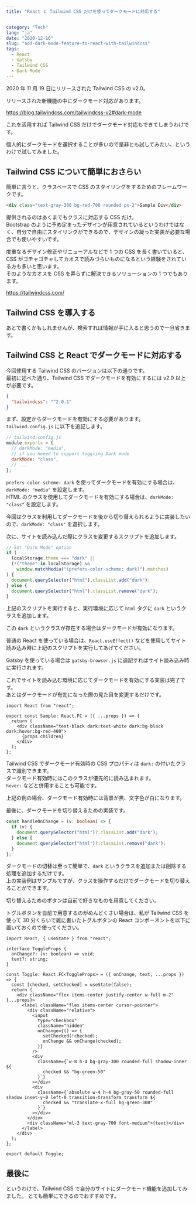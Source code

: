 ```yaml
---
title: "React と Tailwind CSS だけを使ってダークモードに対応する"


category: "Tech"
lang: "ja"
date: "2020-12-16"
slug: "add-dark-mode-feature-to-react-with-tailwindcss"
tags:
  - React
  - Gatsby
  - Tailwind CSS
  - Dark Mode
---
```


2020 年 11 月 19 日にリリースされた Tailwind CSS の v2.0。

リリースされた新機能の中にダークモード対応があります。

https://blog.tailwindcss.com/tailwindcss-v2#dark-mode

これを活用すれば Tailwind CSS だけでダークモード対応もできてしまうわけです。

個人的にダークモードを選択することが多いので是非とも試してみたい、というわけで試してみました。

## Tailwind CSS について簡単におさらい

簡単に言うと、クラスベースで CSS のスタイリングをするためのフレームワークです。

```html
<div class="text-gray-300 bg-red-700 rounded px-2">Sample Div</div>
```

提供されるのはあくまでもクラスに対応する CSS だけ。  
Bootstrap のように予め定まったデザインが用意されているというわけではなく、自分で自由にスタイリングができるので、デザインの凝った実装が必要な場合でも使いやすいです。

度重なるデザイン修正やリニューアルなどで 1 つの CSS を長く書いていると、 CSS がゴチャゴチャしてカオスで読みづらいものになるという経験をされている方も多いと思います。  
そのようなカオスを CSS を弄らずに解決できるソリューションの 1 つでもあります。

https://tailwindcss.com/

## Tailwind CSS を導入する

あとで書くかもしれませんが、検索すれば情報が手に入ると思うので一旦省きます。

## Tailwind CSS と React でダークモードに対応する

今回使用する Tailwind CSS のバージョンは以下の通りです。  
最初に述べた通り、Tailwind CSS でダークモードを有効にするには v2.0 以上が必要です。

```json
{
  "tailwindcss": "^2.0.1"
}
```

まず、設定からダークモードを有効にする必要があります。  
`tailwind.config.js` に以下を追記します。

```js
// tailwind.config.js
module.exports = {
  // darkMode: "media",
  // if you neeed to support toggling Dark mode
  darkMode: "class",
  // ...
};
```

`prefers-color-scheme: dark` を使ってダークモードを有効にする場合は、`darkMode: "media"` を設定します。  
HTML のクラスを使用してダークモードを有効にする場合は、`darkMode: "class"` を設定します。

今回はクラスを利用してダークモードを後から切り替えられるように実装したいので、`darkMode: "class"` を選択します。

次に、サイトを読み込んだ際にクラスを変更するスクリプトを追加します。

```js
// Set "Dark Mode" option
if (
  localStorage.theme === "dark" ||
  (!("theme" in localStorage) &&
    window.matchMedia("(prefers-color-scheme: dark)").matches)
) {
  document.querySelector("html").classList.add("dark");
} else {
  document.querySelector("html").classList.remove("dark");
}
```

上記のスクリプトを実行すると、実行環境に応じて `html` タグに `dark` というクラスを追加します。

この `dark` というクラスが存在する場合はダークモードが有効になります。

普通の React を使っている場合は、`React.useEffect()` などを使用してサイト読み込み時に上記のスクリプトを実行してあげてください。

Gatsby を使っている場合は `gatsby-browser.js` に追記すればサイト読み込み時に実行されます。

これでサイトを読み込む環境に応じてダークモードを有効にする実装は完了です。  
あとはダークモードが有効になった際の見た目を変更するだけです。

```tsx
import React from "react";

export const Sample: React.FC = ({ ...props }) => {
  return (
    <div className="text-black dark:text-white dark:bg-black dark:hover:bg-red-400">
      {props.children}
    </div>
  );
};
```

Tailwind CSS でダークモード有効時の CSS プロパティは `dark:` の付いたクラスで識別できます。  
ダークモード有効時にはこのクラスが優先的に読み込まれます。  
`hover:` などと併用することも可能です。

上記の例の場合、ダークモード有効時には背景が黒、文字色が白になります。

最後に、ダークモードを切り替えるための実装です。

```ts
const handleOnChange = (v: boolean) => {
  if (v) {
    document.querySelector("html")?.classList.add("dark");
  } else {
    document.querySelector("html")?.classList.remove("dark");
  }
};
```

ダークモードの切替は至って簡単で、`dark` というクラスを追加または削除する処理を追加するだけです。  
上の実装例はサンプルですが、クラスを操作するだけでダークモードを切り替えることができます。

切り替えるためのボタンは自前で好きなものを用意してください。

トグルボタンを自前で用意するのがめんどくさい場合は、私が Tailwind CSS を使って 30 分くらいで雑に書いたトグルボタンの React コンポーネントを以下に置いておくので使ってください。

```tsx
import React, { useState } from "react";

interface ToggleProps {
  onChange?: (v: boolean) => void;
  text?: string;
}

const Toggle: React.FC<ToggleProps> = ({ onChange, text, ...props }) => {
  const [checked, setChecked] = useState(false);
  return (
    <div className="flex items-center justify-center w-full m-2" {...props}>
      <label className="flex items-center cursor-pointer">
        <div className="relative">
          <input
            type="checkbox"
            className="hidden"
            onChange={() => {
              setChecked(!checked);
              onChange && onChange(checked);
            }}
          />
          <div
            className={`w-8 h-4 bg-gray-300 rounded-full shadow-inner ${
              checked && "bg-green-50"
            }`}
          ></div>
          <div
            className={`absolute w-4 h-4 bg-gray-50 rounded-full shadow inset-y-0 left-0 transition-transform transform ${
              checked && "translate-x-full bg-green-300"
            }`}
          ></div>
        </div>
        <div className="ml-3 text-gray-700 font-medium">{text}</div>
      </label>
    </div>
  );
};

export default Toggle;
```

## 最後に

というわけで、Tailwind CSS で自分のサイトにダークモード機能を追加してみました。
とても簡単にできるのでおすすめです。

